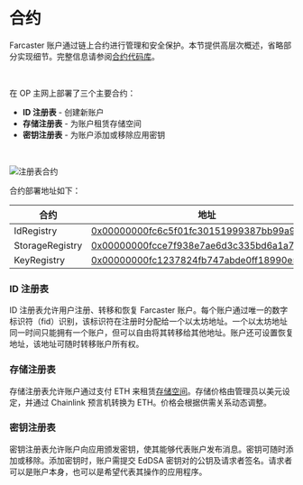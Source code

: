 # 合约

Farcaster 账户通过链上合约进行管理和安全保护。本节提供高层次概述，省略部分实现细节。完整信息请参阅[合约代码库](https://github.com/farcasterxyz/contracts/)。

<br>

在 OP 主网上部署了三个主要合约：

- **ID 注册表** - 创建新账户
- **存储注册表** - 为账户租赁存储空间
- **密钥注册表** - 为账户添加或移除应用密钥

<br>

![注册表合约](/assets/registry-contracts.png)

合约部署地址如下：

| 合约            | 地址                                                                                                                             |
| --------------- | -------------------------------------------------------------------------------------------------------------------------------- |
| IdRegistry      | [0x00000000fc6c5f01fc30151999387bb99a9f489b](https://optimistic.etherscan.io/address/0x00000000fc6c5f01fc30151999387bb99a9f489b) |
| StorageRegistry | [0x00000000fcce7f938e7ae6d3c335bd6a1a7c593d](https://optimistic.etherscan.io/address/0x00000000fcce7f938e7ae6d3c335bd6a1a7c593d) |
| KeyRegistry     | [0x00000000fc1237824fb747abde0ff18990e59b7e](https://optimistic.etherscan.io/address/0x00000000fc1237824fb747abde0ff18990e59b7e) |

### ID 注册表

ID 注册表允许用户注册、转移和恢复 Farcaster 账户。每个账户通过唯一的数字标识符（fid）识别，该标识符在注册时分配给一个以太坊地址。一个以太坊地址同一时间只能拥有一个账户，但可以自由将其转移给其他地址。账户还可设置恢复地址，该地址可随时转移账户所有权。

### 存储注册表

存储注册表允许账户通过支付 ETH 来租赁[存储空间](../what-is-farcaster/messages.md#storage)。存储价格由管理员以美元设定，并通过 Chainlink 预言机转换为 ETH。价格会根据供需关系动态调整。

### 密钥注册表

密钥注册表允许账户向应用颁发密钥，使其能够代表账户发布消息。密钥可随时添加或移除。添加密钥时，账户需提交 EdDSA 密钥对的公钥及请求者签名。请求者可以是账户本身，也可以是希望代表其操作的应用程序。
